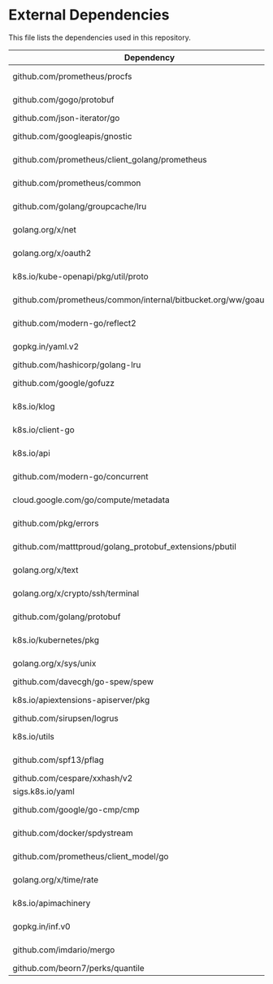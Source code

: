 # External Dependencies

This file lists the dependencies used in this repository.

| Dependency | License |
|-|-|
| github.com/prometheus/procfs | Apache-2.0 |
| github.com/gogo/protobuf | BSD-3-Clause |
| github.com/json-iterator/go | MIT |
| github.com/googleapis/gnostic | Apache-2.0 |
| github.com/prometheus/client_golang/prometheus | Apache-2.0 |
| github.com/prometheus/common | Apache-2.0 |
| github.com/golang/groupcache/lru | Apache-2.0 |
| golang.org/x/net | BSD-3-Clause |
| golang.org/x/oauth2 | BSD-3-Clause |
| k8s.io/kube-openapi/pkg/util/proto | Apache-2.0 |
| github.com/prometheus/common/internal/bitbucket.org/ww/goautoneg | BSD-3-Clause |
| github.com/modern-go/reflect2 | Apache-2.0 |
| gopkg.in/yaml.v2 | Apache-2.0 |
| github.com/hashicorp/golang-lru | MPL-2.0 |
| github.com/google/gofuzz | Apache-2.0 |
| k8s.io/klog | Apache-2.0 |
| k8s.io/client-go | Apache-2.0 |
| k8s.io/api | Apache-2.0 |
| github.com/modern-go/concurrent | Apache-2.0 |
| cloud.google.com/go/compute/metadata | Apache-2.0 |
| github.com/pkg/errors | BSD-2-Clause |
| github.com/matttproud/golang_protobuf_extensions/pbutil | Apache-2.0 |
| golang.org/x/text | BSD-3-Clause |
| golang.org/x/crypto/ssh/terminal | BSD-3-Clause |
| github.com/golang/protobuf | BSD-3-Clause |
| k8s.io/kubernetes/pkg | Apache-2.0 |
| golang.org/x/sys/unix | BSD-3-Clause |
| github.com/davecgh/go-spew/spew | ISC |
| k8s.io/apiextensions-apiserver/pkg | Apache-2.0 |
| github.com/sirupsen/logrus | MIT |
| k8s.io/utils | Apache-2.0 |
| github.com/spf13/pflag | BSD-3-Clause |
| github.com/cespare/xxhash/v2 | MIT |
| sigs.k8s.io/yaml | MIT |
| github.com/google/go-cmp/cmp | BSD-3-Clause |
| github.com/docker/spdystream | Apache-2.0 |
| github.com/prometheus/client_model/go | Apache-2.0 |
| golang.org/x/time/rate | BSD-3-Clause |
| k8s.io/apimachinery | Apache-2.0 |
| gopkg.in/inf.v0 | BSD-3-Clause |
| github.com/imdario/mergo | BSD-3-Clause |
| github.com/beorn7/perks/quantile | MIT |
